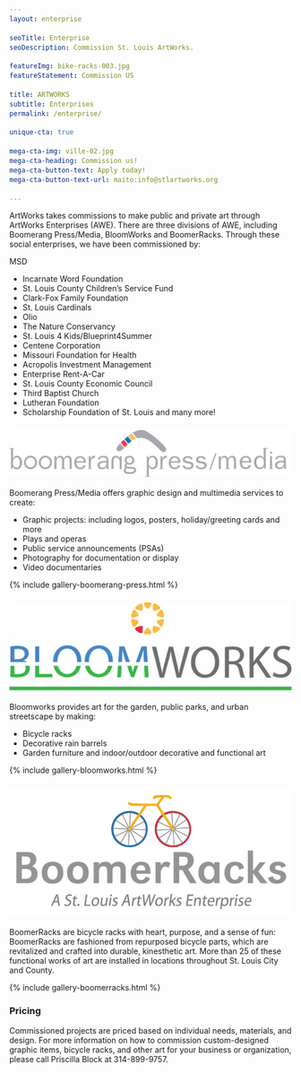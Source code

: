 ```yaml
---
layout: enterprise

seoTitle: Enterprise
seoDescription: Commission St. Louis ArtWorks.

featureImg: bike-racks-003.jpg
featureStatement: Commission US

title: ARTWORKS
subtitle: Enterprises
permalink: /enterprise/

unique-cta: true

mega-cta-img: ville-02.jpg
mega-cta-heading: Commission us!
mega-cta-button-text: Apply today!
mega-cta-button-text-url: maito:info@stlartworks.org

---
```


ArtWorks takes commissions to make public and private art through ArtWorks Enterprises (AWE). There are three divisions of AWE, including Boomerang Press/Media, BloomWorks and BoomerRacks. Through these social enterprises, we have been commissioned by:

MSD
- Incarnate Word Foundation
- St. Louis County Children’s Service Fund
- Clark-Fox Family Foundation
- St. Louis Cardinals
- Olio 
- The Nature Conservancy
- St. Louis 4 Kids/Blueprint4Summer
- Centene Corporation
- Missouri Foundation for Health
- Acropolis Investment Management
- Enterprise Rent-A-Car
- St. Louis County Economic Council
- Third Baptist Church
- Lutheran Foundation
- Scholarship Foundation of St. Louis
and many more!


### ![boomerang press/media](/images/boomerang-press-media.jpg)
Boomerang Press/Media offers graphic design and multimedia services to create:

- Graphic projects: including logos, posters, holiday/greeting cards and more
- Plays and operas
- Public service announcements (PSAs)
- Photography for documentation or display
- Video documentaries


{% include gallery-boomerang-press.html %}

### ![bloomworks](/images/bloomworks_web.jpg)
Bloomworks provides art for the garden, public parks, and urban streetscape by making:

- Bicycle racks
- Decorative rain barrels
- Garden furniture and indoor/outdoor decorative and functional art

{% include gallery-bloomworks.html %}


### ![boomerracks](/images/svg/boomerracks_logo.jpg)
BoomerRacks are bicycle racks with heart, purpose, and a sense of fun:  BoomerRacks are fashioned from repurposed bicycle parts, which are revitalized and crafted into durable, kinesthetic art. More than 25 of these functional works of art are installed in locations throughout St. Louis City and County.

{% include gallery-boomerracks.html %}


### Pricing

Commissioned projects are priced based on individual needs, materials, and design. For more information on how to commission custom-designed graphic items, bicycle racks, and other art for your business or organization, please call Priscilla Block at 314-899-9757.


